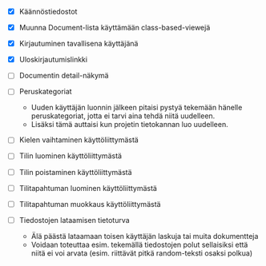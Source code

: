 
* [X] Käännöstiedostot

* [X] Muunna Document-lista käyttämään class-based-viewejä

* [X] Kirjautuminen tavallisena käyttäjänä

* [X] Uloskirjautumislinkki

* [ ] Documentin detail-näkymä

* [ ] Peruskategoriat
    - Uuden käyttäjän luonnin jälkeen pitaisi pystyä tekemään hänelle
    peruskategoriat, jotta ei tarvi aina tehdä niitä uudelleen.
    - Lisäksi tämä auttaisi kun projetin tietokannan luo uudelleen.

* [ ] Kielen vaihtaminen käyttöliittymästä

* [ ] Tilin luominen käyttöliittymästä

* [ ] Tilin poistaminen käyttöliittymästä

* [ ] Tilitapahtuman luominen käyttöliittymästä

* [ ] Tilitapahtuman muokkaus käyttöliittymästä

* [ ] Tiedostojen lataamisen tietoturva
    - Älä päästä lataamaan toisen käyttäjän laskuja tai muita dokumentteja
    - Voidaan toteuttaa esim. tekemällä tiedostojen polut sellaisiksi että niitä ei voi arvata (esim. riittävät pitkä random-teksti osaksi polkua)